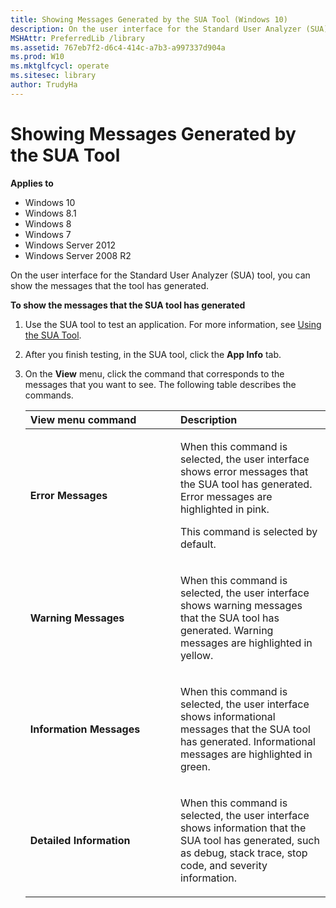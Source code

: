 ```yaml
---
title: Showing Messages Generated by the SUA Tool (Windows 10)
description: On the user interface for the Standard User Analyzer (SUA) tool you can show the messages that the tool has generated.
MSHAttr: PreferredLib /library
ms.assetid: 767eb7f2-d6c4-414c-a7b3-a997337d904a
ms.prod: W10
ms.mktglfcycl: operate
ms.sitesec: library
author: TrudyHa
---
```


# Showing Messages Generated by the SUA Tool


**Applies to**

-   Windows 10
-   Windows 8.1
-   Windows 8
-   Windows 7
-   Windows Server 2012
-   Windows Server 2008 R2

On the user interface for the Standard User Analyzer (SUA) tool, you can show the messages that the tool has generated.

**To show the messages that the SUA tool has generated**

1.  Use the SUA tool to test an application. For more information, see [Using the SUA Tool](using-the-sua-tool.md).

2.  After you finish testing, in the SUA tool, click the **App Info** tab.

3.  On the **View** menu, click the command that corresponds to the messages that you want to see. The following table describes the commands.

    <table>
    <colgroup>
    <col width="50%" />
    <col width="50%" />
    </colgroup>
    <thead>
    <tr class="header">
    <th align="left">View menu command</th>
    <th align="left">Description</th>
    </tr>
    </thead>
    <tbody>
    <tr class="odd">
    <td align="left"><p><strong>Error Messages</strong></p></td>
    <td align="left"><p>When this command is selected, the user interface shows error messages that the SUA tool has generated. Error messages are highlighted in pink.</p>
    <p>This command is selected by default.</p></td>
    </tr>
    <tr class="even">
    <td align="left"><p><strong>Warning Messages</strong></p></td>
    <td align="left"><p>When this command is selected, the user interface shows warning messages that the SUA tool has generated. Warning messages are highlighted in yellow.</p></td>
    </tr>
    <tr class="odd">
    <td align="left"><p><strong>Information Messages</strong></p></td>
    <td align="left"><p>When this command is selected, the user interface shows informational messages that the SUA tool has generated. Informational messages are highlighted in green.</p></td>
    </tr>
    <tr class="even">
    <td align="left"><p><strong>Detailed Information</strong></p></td>
    <td align="left"><p>When this command is selected, the user interface shows information that the SUA tool has generated, such as debug, stack trace, stop code, and severity information.</p></td>
    </tr>
    </tbody>
    </table>

     

 

 





